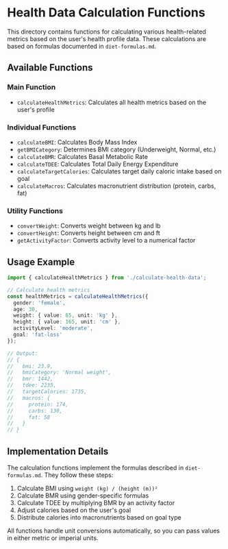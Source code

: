 # Health Data Calculation Functions

This directory contains functions for calculating various health-related metrics based on the user's health profile data. These calculations are based on formulas documented in `diet-formulas.md`.

## Available Functions

### Main Function

- `calculateHealthMetrics`: Calculates all health metrics based on the user's profile

### Individual Functions

- `calculateBMI`: Calculates Body Mass Index
- `getBMICategory`: Determines BMI category (Underweight, Normal, etc.)
- `calculateBMR`: Calculates Basal Metabolic Rate
- `calculateTDEE`: Calculates Total Daily Energy Expenditure
- `calculateTargetCalories`: Calculates target daily caloric intake based on goal
- `calculateMacros`: Calculates macronutrient distribution (protein, carbs, fat)

### Utility Functions

- `convertWeight`: Converts weight between kg and lb
- `convertHeight`: Converts height between cm and ft
- `getActivityFactor`: Converts activity level to a numerical factor

## Usage Example

```typescript
import { calculateHealthMetrics } from './calculate-health-data';

// Calculate health metrics
const healthMetrics = calculateHealthMetrics({
  gender: 'female',
  age: 30,
  weight: { value: 65, unit: 'kg' },
  height: { value: 165, unit: 'cm' },
  activityLevel: 'moderate',
  goal: 'fat-loss'
});

// Output:
// {
//   bmi: 23.9,
//   bmiCategory: 'Normal weight',
//   bmr: 1442,
//   tdee: 2235,
//   targetCalories: 1735,
//   macros: {
//     protein: 174,
//     carbs: 130,
//     fat: 58
//   }
// }
```

## Implementation Details

The calculation functions implement the formulas described in `diet-formulas.md`. They follow these steps:

1. Calculate BMI using `weight (kg) / (height (m))²`
2. Calculate BMR using gender-specific formulas
3. Calculate TDEE by multiplying BMR by an activity factor
4. Adjust calories based on the user's goal
5. Distribute calories into macronutrients based on goal type

All functions handle unit conversions automatically, so you can pass values in either metric or imperial units. 